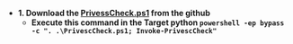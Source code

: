 - __1. Download the [PrivessCheck.ps1](https://github.com/itm4n/PrivescCheck.git) from the github__
  - __Execute this command in the Target python `powershell -ep bypass -c ". .\PrivescCheck.ps1; Invoke-PrivescCheck"`__

